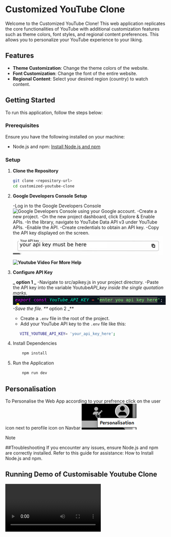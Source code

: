 # Customized YouTube Clone

Welcome to the Customized YouTube Clone! This web application replicates the core functionalities of YouTube with additional customization features such as theme colors, font styles, and regional content preferences. This allows you to personalize your YouTube experience to your liking.

## Features

- **Theme Customization**: Change the theme colors of the website.
- **Font Customization**: Change the font of the entire website.
- **Regional Content**: Select your desired region (country) to watch content.

## Getting Started

To run this application, follow the steps below:

### Prerequisites

Ensure you have the following installed on your machine:

- Node.js and npm: [Install Node.js and npm](https://www.geeksforgeeks.org/how-to-install-node-run-npm-in-vs-code/)

### Setup

1. **Clone the Repository**
   ```bash
   git clone <repository-url>
   cd customized-youtube-clone
   ```
2. **Google Developers Console Setup**

   -Log in to the Google Developers Console ![Google Developers Console](https://console.cloud.google.com/) using your Google account.
   -Create a new project.
   -On the new project dashboard, click Explore & Enable APIs.
   -In the library, navigate to YouTube Data API v3 under YouTube APIs.
   -Enable the API.
   -Create credentials to obtain an API key.
   -Copy the API key displayed on the screen.
   ![ApiKeyHelp](./public/image.jpg)

   **![Youtube Video For More Help](https://www.youtube.com/watch?v=LLAZUTbc97I)**

3. **Configure API Key**

   **_ option 1 _**
   -Navigate to src/apikey.js in your project directory.
   -Paste the API key into the variable Youtube*API_key inside the single quotation marks.
   ![apiKeyHelp](./public/apikeyhelp.png)
   -Save the file.
   \*\** option 2 \_\*\*

   - Create a `.env` file in the root of the project.
   - Add your YouTube API key to the `.env` file like this:

   ```bash
      VITE_YOUTUBE_API_KEY= 'your_api_key_here';
   ```

4. Install Dependencies
   ```bash
       npm install
   ```
5. Run the Application

   ```bash
       npm run dev
   ```

## Personalisation

To Personalise the Web App according to your prefrence click on the user icon next to perofile icon on Navbar
![Personlise icon](/public/personaliseHelp.png)

> [!Note]
> ##Troubleshooting
> If you encounter any issues, ensure Node.js and npm are correctly installed. Refer to this guide for assistance: How to Install Node.js and npm.

## Running Demo of Customisable Youtube Clone

![Running Demo](./public/RunningDemo.mp4)
